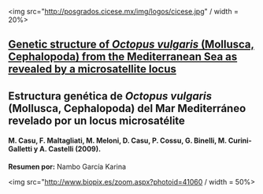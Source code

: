 <img src="http://posgrados.cicese.mx/img/logos/cicese.jpg" / width = 20%>

## [Genetic structure of *Octopus vulgaris* (Mollusca, Cephalopoda) from the Mediterranean Sea as revealed by a microsatellite locus](http://www.tandfonline.com/doi/pdf/10.1080/11250000209356472)

## Estructura genética de *Octopus vulgaris* (Mollusca, Cephalopoda) del Mar Mediterráneo revelado por un locus microsatélite
#### M. Casu, F. Maltagliati, M. Meloni, D. Casu, P. Cossu, G. Binelli, M. Curini-Galletti y A. Castelli (2009).


**Resumen por:** Nambo García Karina




<img src="http://www.biopix.es/zoom.aspx?photoid=41060 / width = 50%>

<p align="justify">
